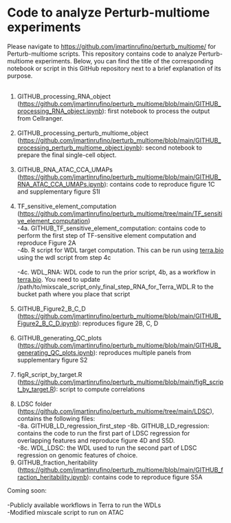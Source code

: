 # Code to analyze Perturb-multiome experiments
Please navigate to https://github.com/jmartinrufino/perturb_multiome/ for Perturb-multiome scripts. This repository contains code to analyze Perturb-multiome experiments. Below, you can find the title of the corresponding notebook or script in this GitHub repository next to a brief explanation of its purpose.<br /><br />

1. GITHUB_processing_RNA_object (https://github.com/jmartinrufino/perturb_multiome/blob/main/GITHUB_processing_RNA_object.ipynb): first notebook to process the output from Cellranger.<br /><br />
2. GITHUB_processing_perturb_multiome_object (https://github.com/jmartinrufino/perturb_multiome/blob/main/GITHUB_processing_perturb_multiome_object.ipynb): second notebook to prepare the final single-cell object.<br /><br />
3. GITHUB_RNA_ATAC_CCA_UMAPs (https://github.com/jmartinrufino/perturb_multiome/blob/main/GITHUB_RNA_ATAC_CCA_UMAPs.ipynb): contains code to reproduce figure 1C and supplementary figure S1I<br /><br />
4. TF_sensitive_element_computation (https://github.com/jmartinrufino/perturb_multiome/tree/main/TF_sensitive_element_computation)<br />
-4a. GITHUB_TF_sensitive_element_computation: contains code to perform the first step of TF-sensitive element computation and reproduce Figure 2A<br />
-4b. R script for WDL target computation. This can be run using [terra.bio](https://terra.bio/) using the wdl script from step 4c<br /><br />
-4c. WDL_RNA: WDL code to run the prior script, 4b, as a workflow in [terra.bio](https://terra.bio/). You need to update /path/to/mixscale_script_only_final_step_RNA_for_Terra_WDL.R to the bucket path where you place that script<br /><br />
5. GITHUB_Figure2_B_C_D (https://github.com/jmartinrufino/perturb_multiome/blob/main/GITHUB_Figure2_B_C_D.ipynb): reproduces figure 2B, C, D<br /><br />
6. GITHUB_generating_QC_plots (https://github.com/jmartinrufino/perturb_multiome/blob/main/GITHUB_generating_QC_plots.ipynb): reproduces multiple panels from supplementary figure S2<br /><br />
7. figR_script_by_target.R (https://github.com/jmartinrufino/perturb_multiome/blob/main/figR_script_by_target.R): script to compute correlations<br /><br />
8. LDSC folder (https://github.com/jmartinrufino/perturb_multiome/tree/main/LDSC), contains the following files:<br />
-8a. GITHUB_LD_regression_first_step
-8b. GITHUB_LD_regression: contains the code to run the first part of LDSC regression for overlapping features and reproduce figure 4D and S5D. <br />
-8c. WDL_LDSC: the WDL used to run the second part of LDSC regression on genomic features of choice. <br />
9. GITHUB_fraction_heritability (https://github.com/jmartinrufino/perturb_multiome/blob/main/GITHUB_fraction_heritability.ipynb): contains code to reproduce figure S5A<br />


Coming soon: <br /><br />
-Publicly available workflows in Terra to run the WDLs<br />
-Modified mixscale script to run on ATAC<br />
